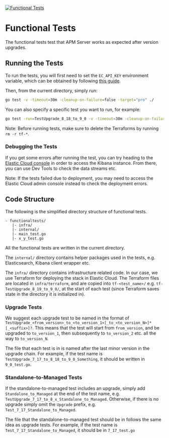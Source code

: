 [![Functional Tests](https://github.com/elastic/apm-server/actions/workflows/functional-tests.yml/badge.svg)](https://github.com/elastic/apm-server/actions/workflows/functional-tests.yml)

# Functional Tests

The functional tests test that APM Server works as expected after version upgrades.

## Running the Tests

To run the tests, you will first need to set the `EC_API_KEY` environment variable, which can be obtained by following
[this guide](https://www.elastic.co/guide/en/cloud/current/ec-api-authentication.html).

Then, from the current directory, simply run:
```sh
go test -v -timeout=30m -cleanup-on-failure=false -target="pro" ./
```

You can also specify a specific test you want to run, for example:
```sh
go test -run=TestUpgrade_8_18_to_9_0 -v -timeout=30m -cleanup-on-failure=false -target="pro" ./
```

Note: Before running tests, make sure to delete the Terraforms by running `rm -r tf-*`.

### Debugging the Tests

If you get some errors after running the test, you can try heading to the [Elastic Cloud console](https://cloud.elastic.co/home)
in order to access the Kibana instance. From there, you can use Dev Tools to check the data streams etc.

Note: If the tests failed due to deployment, you may need to access the Elastic Cloud admin console instead to check the
deployment errors.

## Code Structure

The following is the simplified directory structure of functional tests.
```
- functionaltests/
   |- infra/
   |- internal/
   |- main_test.go
   |- x_y_test.go
```

All the functional tests are written in the current directory.

The `internal/` directory contains helper packages used in the tests, e.g. Elasticsearch, Kibana client wrapper etc.

The `infra/` directory contains infrastructure related code. In our case, we use Terraform for deploying the stack in
Elastic Cloud. The Terraform files are located in `infra/terraform`, and are copied into `tf-<test_name>/` e.g.
`tf-TestUpgrade_8_19_to_9_0/`, at the start of each test (since Terraform saves state in the directory it is initialized
in).

### Upgrade Tests

We suggest each upgrade test to be named in the format of `TestUpgrade_<from_version>_to_<to_version_1>[_to_<to_version_N>]*[_<suffix>]?`.
This means that the test will start from `from_version`, and be upgraded to `to_version_1`, then subsequently to
`to_version_2` etc. all the way to `to_version_N`.

The file that each test is in is named after the last minor version in the upgrade chain. For example, if the test name
is `TestUpgrade_7_17_to_8_18_to_9_0_Something`, it should be written in `9_0_test.go`.

### Standalone-to-Managed Tests

If the standalone-to-managed test includes an upgrade, simply add `Standalone_to_Managed` at the end of the test name,
e.g. `TestUpgrade_7_17_to_8_x_Standalone_to_Managed`. Otherwise, if there is no upgrade simply omit the `Upgrade`
prefix, e.g. `Test_7_17_Standalone_to_Managed`.

The file that the standalone-to-managed test should be in follows the same idea as upgrade tests. For example, if the
test name is `Test_7_17_Standalone_to_Managed`, it should be in `7_17_test.go`